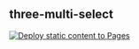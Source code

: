 ## three-multi-select

[![Deploy static content to Pages](https://github.com/andrewisen-tikab/three-multi-select/actions/workflows/static.yml/badge.svg)](https://github.com/andrewisen-tikab/three-multi-select/actions/workflows/static.yml)
